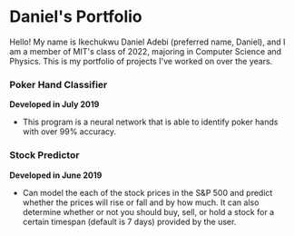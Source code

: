 # Daniel's Portfolio
Hello! My name is Ikechukwu Daniel Adebi (preferred name, Daniel), and I am a member of MIT's class of 2022, majoring in Computer Science and Physics. This is my portfolio of projects I've worked on over the years.
### Poker Hand Classifier
__Developed in July 2019__
- This program is a neural network that is able to identify poker hands with over 99% accuracy. 
### Stock Predictor 
__Developed in June 2019__
- Can model the each of the stock prices in the S&P 500 and predict whether the prices will rise or fall and by how much. It can also determine whether or not you should buy, sell, or hold a stock for a certain timespan (default is 7 days) provided by the user. 
